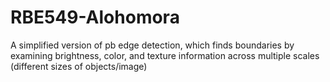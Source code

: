 # RBE549-Alohomora
A simplified version of pb edge detection, which finds boundaries by examining brightness, color, and texture information across multiple scales (different sizes of objects/image)
